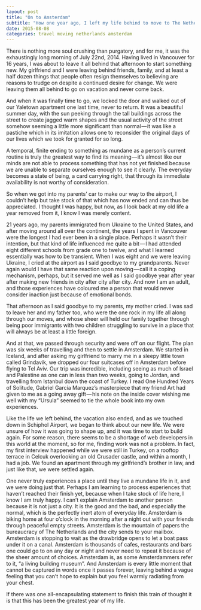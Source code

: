 ```yaml
---
layout: post
title: "On to Amsterdam"
subtitle: "How one year ago, I left my life behind to move to The Netherlands."
date: 2015-08-08
categories: travel moving netherlands amsterdam
---
```

There is nothing more soul crushing than purgatory, and for me, it was the exhaustingly long morning of July 22nd, 2014. Having lived in Vancouver for 16 years, I was about to leave it all behind that afternoon to start something new. My girlfriend and I were leaving behind friends, family, and at least a half dozen things that people often resign themselves to believing are reasons to trudge on despite a continued desire for change. We were leaving them all behind to go on vacation and never come back.

And when it was finally time to go, we locked the door and walked out of our Yaletown apartment one last time, never to return. It was a beautiful summer day, with the sun peeking through the tall buildings across the street to create jagged warm shapes and the usual activity of the street somehow seeming a little more significant than normal — it was like a pastiche which in its imitation allows one to reconsider the original days of our lives which we took for granted for so long.

A temporal, finite ending to something as mundane as a person’s current routine is truly the greatest way to find its meaning — it’s almost like our minds are not able to process something that has not yet finished because we are unable to separate ourselves enough to see it clearly. The everyday becomes a state of being, a card carrying right, that through its immediate availability is not worthy of consideration.

So when we got into my parents’ car to make our way to the airport, I couldn’t help but take stock of that which has now ended and can thus be appreciated. I thought I was happy, but now, as I look back at my old life a year removed from it, I know I was merely content.

21 years ago, my parents immigrated from Ukraine to the United States, and after moving around all over the continent, the years I spent in Vancouver were the longest I had ever been in a single place. Perhaps it wasn’t their intention, but that kind of life influenced me quite a bit — I had attended eight different schools from grade one to twelve, and what I learned essentially was how to be transient. When I was eight and we were leaving Ukraine, I cried at the airport as I said goodbye to my grandparents. Never again would I have that same reaction upon moving — call it a coping mechanism, perhaps, but it served me well as I said goodbye year after year after making new friends in city after city after city. And now I am an adult, and those experiences have coloured me a person that would never consider inaction just because of emotional bonds.

That afternoon as I said goodbye to my parents, my mother cried. I was sad to leave her and my father too, who were the one rock in my life all along through our moves, and whose sheer will held our family together through being poor immigrants with two children struggling to survive in a place that will always be at least a little foreign.

And at that, we passed through security and were off on our flight. The plan was six weeks of travelling and then to settle in Amsterdam. We started in Iceland, and after asking my girlfriend to marry me in a sleepy little town called Grindavik, we dropped our four suitcases off in Amsterdam before flying to Tel Aviv. Our trip was incredible, including seeing as much of Israel and Palestine as one can in less than two weeks, going to Jordan, and travelling from Istanbul down the coast of Turkey. I read One Hundred Years of Solitude, Gabriel Garcia Marquez’s masterpiece that my friend Art had given to me as a going away gift — his note on the inside cover wishing me well with my “Ursula” seemed to tie the whole book into my own experiences.

Like the life we left behind, the vacation also ended, and as we touched down in Schiphol Airport, we began to think about our new life. We were unsure of how it was going to shape up, and it was time to start to build again. For some reason, there seems to be a shortage of web developers in this world at the moment, so for me, finding work was not a problem. In fact, my first interview happened while we were still in Turkey, on a rooftop terrace in Celcuk overlooking an old Crusader castle, and within a month, I had a job. We found an apartment through my girlfriend’s brother in law, and just like that, we were settled again.

One never truly experiences a place until they live a mundane life in it, and we were doing just that. Perhaps I am learning to process experiences that haven’t reached their finish yet, because when I take stock of life here, I know I am truly happy. I can’t explain Amsterdam to another person because it is not just a city. It is the good and the bad, and especially the normal, which is the perfectly inert atom of everyday life. Amsterdam is biking home at four o’clock in the morning after a night out with your friends through peaceful empty streets. Amsterdam is the mountain of papers the bureaucracy of The Netherlands and the city sends to your mailbox. Amsterdam is stopping to wait as the drawbridge opens to let a boat pass under it on a canal. Amsterdam is thousands of cafes, restaurants and bars one could go to on any day or night and never need to repeat it because of the sheer amount of choices. Amsterdam is, as some Amsterdammers refer to it, “a living building museum”. And Amsterdam is every little moment that cannot be captured in words once it passes forever, leaving behind a vague feeling that you can’t hope to explain but you feel warmly radiating from your chest.

If there was one all-encapsulating statement to finish this train of thought it is that this has been the greatest year of my life.
